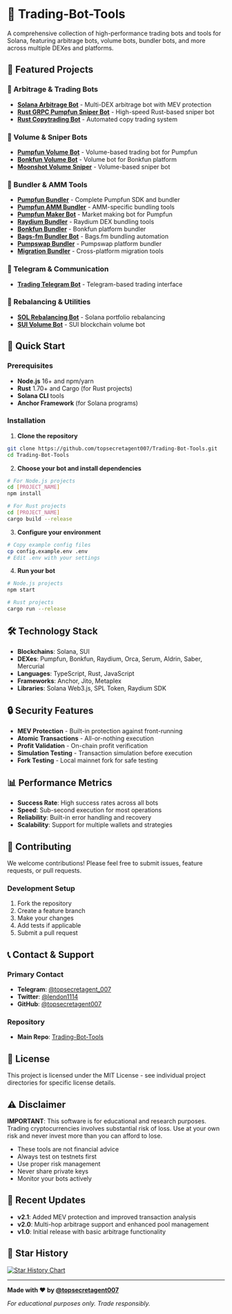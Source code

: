 # 🚀 Trading-Bot-Tools

A comprehensive collection of high-performance trading bots and tools for Solana, featuring arbitrage bots, volume bots, bundler bots, and more across multiple DEXes and platforms.

## 🌟 Featured Projects

### 🤖 Arbitrage & Trading Bots
- **[Solana Arbitrage Bot](./Arbitrage-Bot/)** - Multi-DEX arbitrage bot with MEV protection
- **[Rust GRPC Pumpfun Sniper Bot](./Rust-GRPC-Pumpfun-Sniper-Bot/)** - High-speed Rust-based sniper bot
- **[Rust Copytrading Bot](./Rust-Copytrading-Bot/)** - Automated copy trading system

### 🎯 Volume & Sniper Bots
- **[Pumpfun Volume Bot](./Pumpfun-Volume-Bot/)** - Volume-based trading bot for Pumpfun
- **[Bonkfun Volume Bot](./Bonkfun-Volume-Bot/)** - Volume bot for Bonkfun platform
- **[Moonshot Volume Sniper](./Moonshot-Volume-Sniper/)** - Volume-based sniper bot

### 🔧 Bundler & AMM Tools
- **[Pumpfun Bundler](./Pumpfun-Bundler/)** - Complete Pumpfun SDK and bundler
- **[Pumpfun AMM Bundler](./Pumpfun-AMM-bundler/)** - AMM-specific bundling tools
- **[Pumpfun Maker Bot](./Pumpfun-Maker-Bot/)** - Market making bot for Pumpfun
- **[Raydium Bundler](./Raydium-Bundler/)** - Raydium DEX bundling tools
- **[Bonkfun Bundler](./Bonkfun-Bundler/)** - Bonkfun platform bundler
- **[Bags-fm Bundler Bot](./Bags-fm-bundler-bot/)** - Bags.fm bundling automation
- **[Pumpswap Bundler](./Pumpswap-Bundler/)** - Pumpswap platform bundler
- **[Migration Bundler](./Migration-Bundler/)** - Cross-platform migration tools

### 📱 Telegram & Communication
- **[Trading Telegram Bot](./Treading-TG-Bot/)** - Telegram-based trading interface

### 🔄 Rebalancing & Utilities
- **[SOL Rebalancing Bot](./SOL-Rebalancing-bot/)** - Solana portfolio rebalancing
- **[SUI Volume Bot](./SUI-Volume-Bot/)** - SUI blockchain volume bot

## 🚀 Quick Start

### Prerequisites
- **Node.js** 16+ and npm/yarn
- **Rust** 1.70+ and Cargo (for Rust projects)
- **Solana CLI** tools
- **Anchor Framework** (for Solana programs)

### Installation

1. **Clone the repository**
```bash
git clone https://github.com/topsecretagent007/Trading-Bot-Tools.git
cd Trading-Bot-Tools
```

2. **Choose your bot and install dependencies**
```bash
# For Node.js projects
cd [PROJECT_NAME]
npm install

# For Rust projects
cd [PROJECT_NAME]
cargo build --release
```

3. **Configure your environment**
```bash
# Copy example config files
cp config.example.env .env
# Edit .env with your settings
```

4. **Run your bot**
```bash
# Node.js projects
npm start

# Rust projects
cargo run --release
```

## 🛠️ Technology Stack

- **Blockchains**: Solana, SUI
- **DEXes**: Pumpfun, Bonkfun, Raydium, Orca, Serum, Aldrin, Saber, Mercurial
- **Languages**: TypeScript, Rust, JavaScript
- **Frameworks**: Anchor, Jito, Metaplex
- **Libraries**: Solana Web3.js, SPL Token, Raydium SDK

## 🔒 Security Features

- **MEV Protection** - Built-in protection against front-running
- **Atomic Transactions** - All-or-nothing execution
- **Profit Validation** - On-chain profit verification
- **Simulation Testing** - Transaction simulation before execution
- **Fork Testing** - Local mainnet fork for safe testing

## 📊 Performance Metrics

- **Success Rate**: High success rates across all bots
- **Speed**: Sub-second execution for most operations
- **Reliability**: Built-in error handling and recovery
- **Scalability**: Support for multiple wallets and strategies

## 🤝 Contributing

We welcome contributions! Please feel free to submit issues, feature requests, or pull requests.

### Development Setup
1. Fork the repository
2. Create a feature branch
3. Make your changes
4. Add tests if applicable
5. Submit a pull request

## 📞 Contact & Support

### Primary Contact
- **Telegram**: [@topsecretagent_007](https://t.me/topsecretagent_007)
- **Twitter**: [@lendon1114](https://twitter.com/lendon1114)
- **GitHub**: [@topsecretagent007](https://github.com/topsecretagent007)

### Repository
- **Main Repo**: [Trading-Bot-Tools](https://github.com/topsecretagent007/Trading-Bot-Tools)

## 📄 License

This project is licensed under the MIT License - see individual project directories for specific license details.

## ⚠️ Disclaimer

**IMPORTANT**: This software is for educational and research purposes. Trading cryptocurrencies involves substantial risk of loss. Use at your own risk and never invest more than you can afford to lose.

- These tools are not financial advice
- Always test on testnets first
- Use proper risk management
- Never share private keys
- Monitor your bots actively

## 🔄 Recent Updates

- **v2.1**: Added MEV protection and improved transaction analysis
- **v2.0**: Multi-hop arbitrage support and enhanced pool management
- **v1.0**: Initial release with basic arbitrage functionality

## 🌟 Star History

[![Star History Chart](https://api.star-history.com/svg?repos=topsecretagent007/Trading-Bot-Tools&type=Date)](https://star-history.com/#topsecretagent007/Trading-Bot-Tools&Date)

---

**Made with ❤️ by [@topsecretagent007](https://github.com/topsecretagent007)**

*For educational purposes only. Trade responsibly.*
